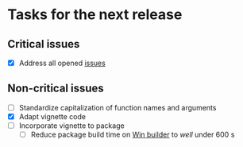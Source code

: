 # Tasks for the next release

## Critical issues

- [x] Address all opened [issues](https://github.com/ocbe-uio/DIscBIO/issues)

## Non-critical issues

- [ ] Standardize capitalization of function names and arguments
- [x] Adapt vignette code
- [ ] Incorporate vignette to package
	- [ ] Reduce package build time on [Win builder](https://win-builder.r-project.org/) to *well* under 600 s
